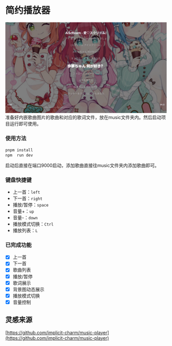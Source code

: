 # 简约播放器
![](./demo.png)
准备好内嵌歌曲图片的歌曲和对应的歌词文件，放在music文件夹内。然后启动项目运行即可使用。

### 使用方法

```base
pnpm install
npm  run dev
```

启动后直接在端口9000启动，添加歌曲直接往music文件夹内添加歌曲即可。

### 键盘快捷键
- 上一首：`left`
- 下一首：`right`
- 播放/暂停：`space`
- 音量+：`up`
- 音量-：`down`
- 播放模式切换：`Ctrl`
- 播放列表：`L`

### 已完成功能

- [x] 上一首
- [x] 下一首
- [x] 歌曲列表
- [x] 播放/暂停
- [x] 歌词展示
- [x] 背景图动态展示
- [x] 播放模式切换
- [x] 音量控制

## 灵感来源
[https://github.com/implicit-charm/music-player](https://github.com/implicit-charm/music-player)
